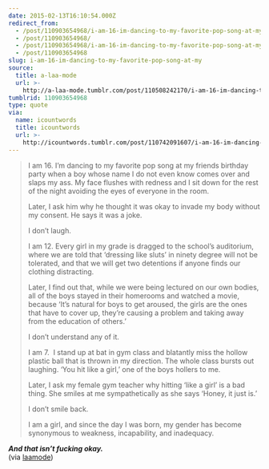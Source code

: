 ```yaml
---
date: 2015-02-13T16:10:54.000Z
redirect_from:
  - /post/110903654968/i-am-16-im-dancing-to-my-favorite-pop-song-at-my/
  - /post/110903654968/
  - /post/110903654968/i-am-16-im-dancing-to-my-favorite-pop-song-at-my
  - /post/110903654968
slug: i-am-16-im-dancing-to-my-favorite-pop-song-at-my
source:
  title: a-laa-mode
  url: >-
    http://a-laa-mode.tumblr.com/post/110508242170/i-am-16-im-dancing-to-my-favorite-pop-song-at-my
tumblrid: 110903654968
type: quote
via:
  name: icountwords
  title: icountwords
  url: >-
    http://icountwords.tumblr.com/post/110742091607/i-am-16-im-dancing-to-my-favorite-pop-song-at-my
---
```

> <p>I am 16. I’m dancing to my favorite pop song at my friends birthday party when a boy whose name I do not even know comes over and slaps my ass. My face flushes with redness and I sit down for the rest of the night avoiding the eyes of everyone in the room.</p>
> 
> <p>Later, I ask him why he thought it was okay to invade my body without my consent. He says it was a joke.</p>
> 
> <p>I don’t laugh.</p>
> 
> <p>I am 12. Every girl in my grade is dragged to the school’s auditorium, where we are told that ‘dressing like sluts’ in ninety degree will not be tolerated, and that we will get two detentions if anyone finds our clothing distracting. </p>
> 
> <p>Later, I find out that, while we were being lectured on our own bodies, all of the boys stayed in their homerooms and watched a movie, because ‘It’s natural for boys to get aroused, the girls are the ones that have to cover up, they’re causing a problem and taking away from the education of others.’ </p>
> 
> <p>I don’t understand any of it.</p>
> 
> <p>I am 7.  I stand up at bat in gym class and blatantly miss the hollow plastic ball that is thrown in my direction. The whole class bursts out laughing. ‘You hit like a girl,’ one of the boys hollers to me.</p>
> 
> <p>Later, I ask my female gym teacher why hitting ‘like a girl’ is a bad thing. She smiles at me sympathetically as she says ‘Honey, it just is.’</p>
> 
> <p>I don’t smile back.</p>
> 
> <p>I am a girl, and since the day I was born, my gender has become synonymous to weakness, incapability, and inadequacy.</p>

<i><b>And that isn’t fucking okay.</b></i><br/> (via <a href="http://laamode.tumblr.com/" class="tumblr_blog">laamode</a>)


